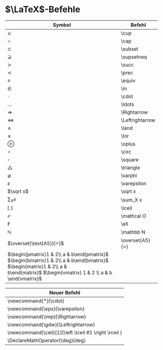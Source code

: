 # $\LaTeX$-Befehle

| Symbol                                                                                                                                                                           | Befehl          |
| -------------------------------------------------------------------------------------------------------------------------------------------------------------------------------- | --------------- |
| $\cup$                                                                                                                                                                           | \cup            |
| $\cap$                                                                                                                                                                           | \cap            |
| $\subset$                                                                                                                                                                        | \subset         |
| $\supsetneq$                                                                                                                                                                     | \supsetneq      |
| $\succ$                                                                                                                                                                          | \succ           |
| $\prec$                                                                                                                                                                          | \prec           |
| $\equiv$                                                                                                                                                                         | \equiv          |
| $\in$                                                                                                                                                                            | \in             |
| $\cdot$                                                                                                                                                                          | \cdot           |
| $\ldots$                                                                                                                                                                         | \ldots          |
| $\Rightarrow$                                                                                                                                                                    | \Rightarrow     |
| $\Leftrightarrow$                                                                                                                                                                | \Leftrightarrow |
| $\land$                                                                                                                                                                          | \land           |
| $\lor$                                                                                                                                                                           | \lor            |
| $\oplus$                                                                                                                                                                         | \oplus          |
| $\circ$                                                                                                                                                                          | \circ           |
| $\square$                                                                                                                                                                        | \square         |
| $\triangle$                                                                                                                                                                      | \triangle       |
| $\varphi$                                                                                                                                                                        | \varphi         |
| $\varepsilon$                                                                                                                                                                    | \varepsilon     |
| $\sqrt x$                                                                                                                                                                        | \sqrt x         |
| $\sum_X x$                                                                                                                                                                       | \sum_X x        |
| $\lceil .\rceil$                                                                                                                                                                 | \lceil          |
| $\mathcal O$                                                                                                                                                                     | \mathcal O      |
| $\ell$                                                                                                                                                                           | \ell            |
| $\mathbb N$                                                                                                                                                                      | \mathbb N       |
| $\overset{\text{A5}}{=}$                                                                                                                                                         | \overset{A5}{=} |
| $\begin{pmatrix}1 & 2\\ a & b\end{pmatrix}$ $\begin{bmatrix}1 & 2\\ a & b\end{bmatrix}$ $\begin{matrix}1 & 2\\ a & b\end{matrix}$ $\begin{vmatrix} 1 & 2 \\ a & b \end{vmatrix}$ |                 |

| Neuer Befehl                                          |
| ----------------------------------------------------- |
| \newcommand{\*}{\cdot}                                |
| \newcommand{\eps}{\varepsilon}                        |
| \newcommand{\imp}{\Rightarrow}                        |
| \newcommand{\gdw}{\Leftrightarrow}                    |
| \newcommand{\ceil}[1]{\left \lceil #1 \right \rceil } |
| \DeclareMathOperator{\deg}{deg}                       |
